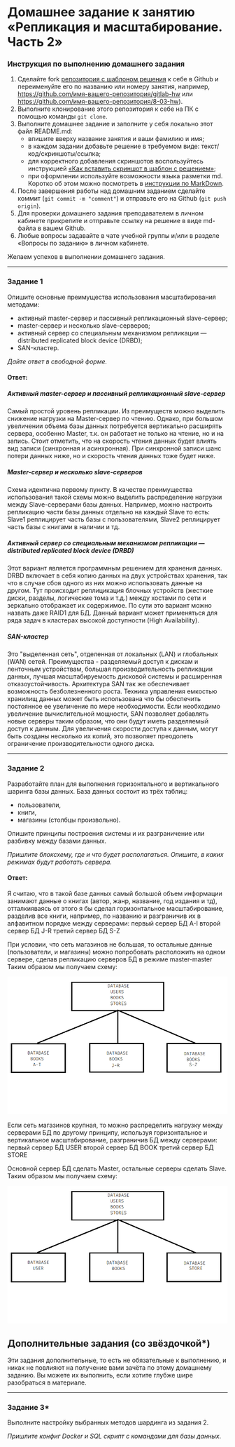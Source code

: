 # Домашнее задание к занятию «Репликация и масштабирование. Часть 2»

### Инструкция по выполнению домашнего задания

1. Сделайте fork [репозитория c шаблоном решения](https://github.com/netology-code/sys-pattern-homework) к себе в Github и переименуйте его по названию или номеру занятия, например, https://github.com/имя-вашего-репозитория/gitlab-hw или https://github.com/имя-вашего-репозитория/8-03-hw).
2. Выполните клонирование этого репозитория к себе на ПК с помощью команды `git clone`.
3. Выполните домашнее задание и заполните у себя локально этот файл README.md:
   - впишите вверху название занятия и ваши фамилию и имя;
   - в каждом задании добавьте решение в требуемом виде: текст/код/скриншоты/ссылка;
   - для корректного добавления скриншотов воспользуйтесь инструкцией [«Как вставить скриншот в шаблон с решением»](https://github.com/netology-code/sys-pattern-homework/blob/main/screen-instruction.md);
   - при оформлении используйте возможности языка разметки md. Коротко об этом можно посмотреть в [инструкции по MarkDown](https://github.com/netology-code/sys-pattern-homework/blob/main/md-instruction.md).
4. После завершения работы над домашним заданием сделайте коммит (`git commit -m "comment"`) и отправьте его на Github (`git push origin`).
5. Для проверки домашнего задания преподавателем в личном кабинете прикрепите и отправьте ссылку на решение в виде md-файла в вашем Github.
6. Любые вопросы задавайте в чате учебной группы и/или в разделе «Вопросы по заданию» в личном кабинете.

Желаем успехов в выполнении домашнего задания.

---

### Задание 1

Опишите основные преимущества использования масштабирования методами:

- активный master-сервер и пассивный репликационный slave-сервер; 
- master-сервер и несколько slave-серверов;
- активный сервер со специальным механизмом репликации — distributed replicated block device (DRBD);
- SAN-кластер.

*Дайте ответ в свободной форме.*

#### Ответ:

##### Активный master-сервер и пассивный репликационный slave-сервер
Самый простой уровень репликации. Из преимуществ можно выделить снижение нагрузки на Master-сервер по чтению. Однако, при большом увеличении объема базы данных потребуется вертикально расширять сервера, особенно Master, т.к. он работает не только на чтение, но и на запись. Стоит отметить, что на скорость чтения данных будет влиять вид записи (синхронная и асинхронная). При синхронной записи шанс потери данных ниже, но и скорость чтения данных тоже будет ниже.  

##### Master-сервер и несколько slave-серверов
Схема идентична первому пункту. В качестве преимущества использования такой схемы можно выделить распределение нагрузки между Slave-серверами базы данных. Например, можно настроить репликацию части базы данных отдельно на каждый Slave то есть: Slave1 реплицирует часть базы с пользователями, Slave2 реплицирует часть базы с книгами в наличии и тд. 

##### Активный сервер со специальным механизмом репликации — distributed replicated block device (DRBD)
Этот вариант является программным решением для хранения данных. DRBD включает в себя копию данных на двух устройствах хранения, так что в случае сбоя одного из них можно использовать данные на другом. Тут происходит реплицикация блочных устройств (жесткие диски, разделы, логические тома и т.д.) между хостами по сети и зеркально отображает их содержимое. По сути это вариант можно назвать даже RAID1 для БД. Данный вариант может применяться для ряда задач в кластерах высокой доступности (High Availability).

##### SAN-кластер
Это "выделенная сеть", отделенная от локальных (LAN) и глобальных (WAN) сетей. Преимущества - разделяемый доступ к дискам и ленточным устройствам, большая производительность репликации данных, лучшая масштабируемость дисковой системы и расширенная отказоустойчивость. Архитектура SAN так же обеспечивает возможность безболезненного роста. Техника управления емкостью хранилищ данных может быть использована что бы обеспечить постоянное ее увеличение по мере необходимости. Если необходимо увеличение вычислительной мощности, SAN позволяет добавлять новые серверы таким образом, что они будут иметь разделяемый доступ к данным. Для увеличения скорости доступа к данным, могут быть созданы несколько их копий, это позволяет преодолеть ограничение производительности одного диска.


---

### Задание 2


Разработайте план для выполнения горизонтального и вертикального шаринга базы данных. База данных состоит из трёх таблиц: 

- пользователи, 
- книги, 
- магазины (столбцы произвольно). 

Опишите принципы построения системы и их разграничение или разбивку между базами данных.

*Пришлите блоксхему, где и что будет располагаться. Опишите, в каких режимах будут работать сервера.* 

#### Ответ:

Я считаю, что в такой базе данных самый большой объем информации занимают данные о книгах (автор, жанр, название, год издания и тд), отталкияваясь от этого я бы сделал горизонтальное масштабирование, разделив все книги, например, по названию и разграничив их в алфавитном порядке между серверами: 
первый сервер БД A-I 
второй сервер БД J-R
третий сервер БД S-Z

При условии, что сеть магазинов не большая, то остальные данные (пользователи, и магазины) можно попробовать расположить на одном сервере, сделав репликацию серверов БД в режиме master-master 
Таким образом мы получаем схему: 

![image](https://github.com/Redcorprus/sdb-homeworks/blob/main/img/12-07/img1.png)

Если сеть магазинов крупная, то можно распределить нагрузку между серверами БД по другому принципу, используя горизонтальное и вертикальное масштабирование, разграничив БД между серверами:
первый сервер БД USER 
второй сервер БД BOOK
третий сервер БД STORE

Основной сервер БД сделать Master, остальные серверы сделать Slave.
Таким образом мы получаем схему: 

![image](https://github.com/Redcorprus/sdb-homeworks/blob/main/img/12-07/img2.png)


## Дополнительные задания (со звёздочкой*)
Эти задания дополнительные, то есть не обязательные к выполнению, и никак не повлияют на получение вами зачёта по этому домашнему заданию. Вы можете их выполнить, если хотите глубже шире разобраться в материале.

---
### Задание 3*

Выполните настройку выбранных методов шардинга из задания 2.

*Пришлите конфиг Docker и SQL скрипт с командами для базы данных*.
